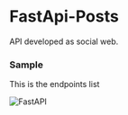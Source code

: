 # FastApi-Posts
API developed as social web.



### Sample
This is the endpoints list

![FastAPI](https://user-images.githubusercontent.com/66045880/144515283-c40166e6-1727-4f4c-a2bd-9fb4793d6f1b.png)

